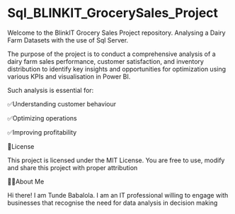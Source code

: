 # Sql_BLINKIT_GrocerySales_Project
Welcome to the BlinkIT Grocery Sales Project repository. Analysing a Dairy Farm Datasets with the use of Sql Server.

The purpose of the project is to conduct a comprehensive analysis of a dairy farm sales performance,
customer satisfaction, and inventory distribution to identify key insights and opportunities 
for optimization using various KPIs and visualisation in Power BI.

Such analysis is essential for: 

✅Understanding customer behaviour

✅Optimizing operations

✅Improving profitability 

🚀License

This project is licensed under the MIT License. You are free to use, modify and share this project with proper attribution

🧑‍💻About Me

Hi there! I am Tunde Babalola. I am an IT professional willing to engage with businesses that recognise the need for data analysis in decision making

